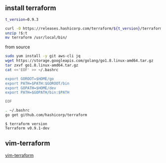 
## install terraform

```bash
t_version=0.9.3

curl -O https://releases.hashicorp.com/terraform/${t_version}/terraform_${t_version}_linux_amd64.zip
unzip !$:t
mv terraform /usr/local/bin/
```



from source

```bash
sudo yum install -y git aws-cli jq
wget https://storage.googleapis.com/golang/go1.8.linux-amd64.tar.gz
tar zxvf go1.8.linux-amd64.tar.gz
cat <<'EOF' >> ~/.bashrc

export GOROOT=$HOME/go
export PATH=$PATH:$GOROOT/bin
export GOPATH=$HOME/dev
export PATH=$GOPATH/bin:$PATH

EOF

. ~/.bashrc
go get github.com/hashicorp/terraform
```

```
$ terraform version
Terraform v0.9.1-dev
```

## vim-terraform

[vim-terraform](../vim/vim-terraform.md)
